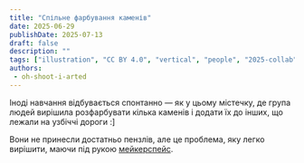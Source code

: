 ```yaml
---
title: "Спільне фарбування каменів"
date: 2025-06-29
publishDate: 2025-07-13
draft: false
description: ""
tags: ["illustration", "CC BY 4.0", "vertical", "people", "2025-collab"]
authors:
 - oh-shoot-i-arted
---
```


Іноді навчання відбувається спонтанно — як у цьому містечку, де група людей вирішила розфарбувати кілька каменів і додати їх до інших, що лежали на узбіччі дороги :]

Вони не принесли достатньо пензлів, але це проблема, яку легко вирішити, маючи під рукою [мейкерспейс](https://ube.nlu.org.ua/article/%D0%9C%D0%B5%D0%B9%D0%BA%D0%B5%D1%80%D1%81%D0%BF%D0%B5%D0%B9%D1%81).